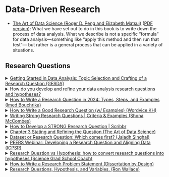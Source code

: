 # Data-Driven Research

- [The Art of Data Science (Roger D. Peng and Elizabeth Matsui)](https://bookdown.org/rdpeng/artofdatascience/) ([PDF version](https://ia801802.us.archive.org/11/items/datascienceebooks/artofdatascience.pdf)):
  What we have set out to do in this book is to write down the process of data
  analysis. What we describe is not a specific “formula” for data
  analysis—something like “apply this method and then run that test”— but rather
  is a general process that can be applied in a variety of situations.

## Research Questions

<details>
  <summary><a href="https://www.youtube.com/watch?v=kY87QVrQfjo">Getting Started in Data Analysis: Topic Selection and Crafting of a Research Question (GESDA)</a></summary>
  
  Independent research projects start with the selection of a topic and the crafting of a feasible research question. This video maps the initial steps to help those who are trying to write a term paper, junior paper, senior thesis or a dissertation for the first time and do not know where to start or what to do. We will talk about first steps, about academic research databases, about citation manager software, about the importance of finding papers in peer-reviewed journals and the need to keep the research as simple as possible.
</details>

<details>
  <summary><a href="https://www.linkedin.com/advice/1/how-do-you-develop-refine-your-data-analysis-research">How do you develop and refine your data analysis research questions and hypotheses?</a></summary>
  
  Data analysis is the process of transforming raw data into meaningful insights that can inform decision-making, problem-solving, or knowledge discovery. However, before you can dive into the data, you need to have a clear and focused research question and hypothesis that guide your analysis. In this article, you will learn how to develop and refine your data analysis research questions and hypotheses using some best practices and standards.
</details>

<details>
  <summary><a href="https://research.com/research/how-to-write-a-research-question">How to Write a Research Question in 2024: Types, Steps, and Examples (Imed Bouchrika)</a></summary>
  
  A detailed step-by-step walk-through for choosing a domain, topic and question. After this article your research questions will be FINER ;)
</details>

<details>
  <summary><a href="https://blog.wordvice.com/how-to-write-a-hypothesis-or-research-question/">How to Write a Good Research Question (w/ Examples) (Wordvice KH)</a></summary>
  
  An article explaining different categories of research question, and plenty of examples. Also covers the difference between quantitative and qualitative research questions.
</details>

<details>
  <summary><a href="https://www.scribbr.com/research-process/research-questions/">Writing Strong Research Questions | Criteria & Examples (Shona McCombes)</a></summary>
  
  A helpful article for evaluating and categorizing your research questions while you develop them.
</details>

<details>
  <summary><a href="https://www.youtube.com/watch?v=71-GucBaM8U">How to Develop a STRONG Research Question | Scribbr</a></summary>
  
  A good research question is essential to guide your research paper, project, or thesis. It pinpoints exactly what you want to find out and gives your work a clear focus and purpose. In this video, we will go through how to develop a strong research question in 5 steps, and a checklist to make sure your research question is strong enough to be a solid foundation for your paper!
</details>

<details>
  <summary><a href="https://bookdown.org/rdpeng/artofdatascience/chapter-question.html">Chapter 3 Stating and Refining the Question (The Art of Data Science)</a></summary>
  
  An outstanding chapter about data science research questions, including how to translate a research question into a data question.
</details>

<details>
  <summary><a href="https://medium.com/swlh/dataset-or-research-question-which-comes-first-d24fc7cdde1e">Dataset or Research Question: Which comes first? (Jaladh Singhal)</a></summary>
  
  The difference between these two approaches — choosing a research question first and then finding dataset(s) vs choosing a dataset first and then asking question(s) — may not seem very perplexing at first. It's even common to overlook this if your experience with data analysis (until now) is limited to only practicing analysis techniques on data, like cleaning, pre-processing, modeling, visualizing, etc.
</details>

<details>
  <summary><a href="https://www.youtube.com/watch?v=pV6lc6JXHBk">PEERS Webinar: Developing a Research Question and Aligning Data (ICPSR)</a></summary>
  
  The PEERS "Developing a Research Question and Aligning Data" virtual workshop will focus on what the components of good research questions and how to align and discover data to answer them. This webinar will feature the following researchers: John A. Williams III (Texas A&M University) and Sonyia Richardson (University of North Carolina at Charlotte). Moderator: Amber Bryant (PEERS, ICPSR) During this webinar, we will: -Briefly describe the components and elements of a "good" research question -Practice and learn about "ideation generation" -Learn how to discover and align data to answer complex questions
</details>

<details>
  <summary><a href="https://www.youtube.com/watch?v=NIw8RXSriBY">Research Question vs Hypothesis: how to convert research questions into hypotheses (Science Grad School Coach)</a></summary>
  
  Learn the difference between research questions and hypotheses, and how to convert a research question into a hypothesis.
</details>

<details>
  <summary><a href="https://www.youtube.com/watch?v=PdtmMlC8OQw">How to Write a Research Problem Statement (Dissertation by Design)</a></summary>
  
  Learn how to write a research problem statement. In this video, Dr. Jessica Parker helps you gain clarity about both what a research problem is and is not. Find out why writing an early version of your problem statement is important. Learn to identify and understand the function of the three components of a well-written problem statement. Start to embrace the problem-posing mentality as you transform into an expert on the research problem you plan to address. (Context, Knowledge Gap, Significance)
</details>

<details>
  <summary><a href="https://www.youtube.com/watch?v=_BmjujlZExQ">Research Questions, Hypothesis, and Variables. (Ron Wallace)</a></summary>
  
  This lesson discusses the relationships of research questions, hypothesis, and variables in a research study proposal.
Dependant and independant variables are still relevant in data science, keep your eyes out for natural experiments!
</details>
